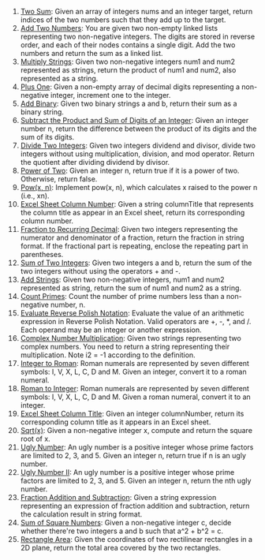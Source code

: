 1. [Two Sum](https://leetcode.com/problems/two-sum/): Given an array of integers nums and an integer target, return indices of the two numbers such that they add up to the target.
2. [Add Two Numbers](https://leetcode.com/problems/add-two-numbers/): You are given two non-empty linked lists representing two non-negative integers. The digits are stored in reverse order, and each of their nodes contains a single digit. Add the two numbers and return the sum as a linked list.
3. [Multiply Strings](https://leetcode.com/problems/multiply-strings/): Given two non-negative integers num1 and num2 represented as strings, return the product of num1 and num2, also represented as a string.
4. [Plus One](https://leetcode.com/problems/plus-one/): Given a non-empty array of decimal digits representing a non-negative integer, increment one to the integer.
5. [Add Binary](https://leetcode.com/problems/add-binary/): Given two binary strings a and b, return their sum as a binary string.
6. [Subtract the Product and Sum of Digits of an Integer](https://leetcode.com/problems/subtract-the-product-and-sum-of-digits-of-an-integer/): Given an integer number n, return the difference between the product of its digits and the sum of its digits.
7. [Divide Two Integers](https://leetcode.com/problems/divide-two-integers/): Given two integers dividend and divisor, divide two integers without using multiplication, division, and mod operator. Return the quotient after dividing dividend by divisor.
8. [Power of Two](https://leetcode.com/problems/power-of-two/): Given an integer n, return true if it is a power of two. Otherwise, return false.
9. [Pow(x, n)](https://leetcode.com/problems/powx-n/): Implement pow(x, n), which calculates x raised to the power n (i.e., xn).
10. [Excel Sheet Column Number](https://leetcode.com/problems/excel-sheet-column-number/): Given a string columnTitle that represents the column title as appear in an Excel sheet, return its corresponding column number.
11. [Fraction to Recurring Decimal](https://leetcode.com/problems/fraction-to-recurring-decimal/): Given two integers representing the numerator and denominator of a fraction, return the fraction in string format. If the fractional part is repeating, enclose the repeating part in parentheses.
12. [Sum of Two Integers](https://leetcode.com/problems/sum-of-two-integers/): Given two integers a and b, return the sum of the two integers without using the operators + and -.
13. [Add Strings](https://leetcode.com/problems/add-strings/): Given two non-negative integers, num1 and num2 represented as string, return the sum of num1 and num2 as a string.
14. [Count Primes](https://leetcode.com/problems/count-primes/): Count the number of prime numbers less than a non-negative number, n.
15. [Evaluate Reverse Polish Notation](https://leetcode.com/problems/evaluate-reverse-polish-notation/): Evaluate the value of an arithmetic expression in Reverse Polish Notation. Valid operators are +, -, *, and /. Each operand may be an integer or another expression.
16. [Complex Number Multiplication](https://leetcode.com/problems/complex-number-multiplication/): Given two strings representing two complex numbers. You need to return a string representing their multiplication. Note i2 = -1 according to the definition.
17. [Integer to Roman](https://leetcode.com/problems/integer-to-roman/): Roman numerals are represented by seven different symbols: I, V, X, L, C, D and M. Given an integer, convert it to a roman numeral.
18. [Roman to Integer](https://leetcode.com/problems/roman-to-integer/): Roman numerals are represented by seven different symbols: I, V, X, L, C, D and M. Given a roman numeral, convert it to an integer.
19. [Excel Sheet Column Title](https://leetcode.com/problems/excel-sheet-column-title/): Given an integer columnNumber, return its corresponding column title as it appears in an Excel sheet.
20. [Sqrt(x)](https://leetcode.com/problems/sqrtx/): Given a non-negative integer x, compute and return the square root of x.
21. [Ugly Number](https://leetcode.com/problems/ugly-number/): An ugly number is a positive integer whose prime factors are limited to 2, 3, and 5. Given an integer n, return true if n is an ugly number.
22. [Ugly Number II](https://leetcode.com/problems/ugly-number-ii/): An ugly number is a positive integer whose prime factors are limited to 2, 3, and 5. Given an integer n, return the nth ugly number.
23. [Fraction Addition and Subtraction](https://leetcode.com/problems/fraction-addition-and-subtraction/): Given a string expression representing an expression of fraction addition and subtraction, return the calculation result in string format.
24. [Sum of Square Numbers](https://leetcode.com/problems/sum-of-square-numbers/): Given a non-negative integer c, decide whether there're two integers a and b such that a^2 + b^2 = c.
25. [Rectangle Area](https://leetcode.com/problems/rectangle-area/): Given the coordinates of two rectilinear rectangles in a 2D plane, return the total area covered by the two rectangles.
